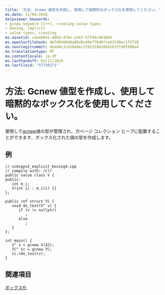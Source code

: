 ```yaml
---
title: '方法: Gcnew 値型を作成し、使用して暗黙的なボックス化を使用してください。'
ms.date: 11/04/2016
helpviewer_keywords:
- gcnew keyword [C++], creating value types
- boxing, implicit
- value types, creating
ms.assetid: ceb48841-d6bd-47be-a167-57f44c961603
ms.openlocfilehash: 4b7d0560d8a80d0c09e7f8d0fce83748ec1f2f28
ms.sourcegitcommit: dedd4c3cb28adec3793329018b9163ffddf890a4
ms.translationtype: MT
ms.contentlocale: ja-JP
ms.lasthandoff: 03/11/2019
ms.locfileid: "57739271"
---
```

# <a name="how-to-use-gcnew-to-create-value-types-and-use-implicit-boxing"></a>方法: Gcnew 値型を作成し、使用して暗黙的なボックス化を使用してください。

使用して[gcnew](../windows/ref-new-gcnew-cpp-component-extensions.md)値の型が管理され、ガベージ コレクション ヒープに配置することができます、ボックス化された値の型を作成します。

## <a name="example"></a>例

```
// vcmcppv2_explicit_boxing4.cpp
// compile with: /clr
public value class V {
public:
   int m_i;
   V(int i) : m_i(i) {}
};

public ref struct TC {
   void do_test(V^ v) {
      if (v != nullptr)
         ;
      else
         ;
   }
};

int main() {
   V^ v = gcnew V(42);
   TC^ tc = gcnew TC;
   tc->do_test(v);
}
```

## <a name="see-also"></a>関連項目

[ボックス化](../windows/boxing-cpp-component-extensions.md)
